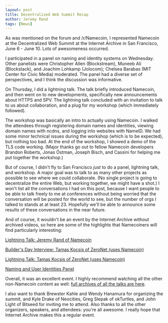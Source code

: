 ```yaml
---
layout: post
title: Decentralized Web Summit Recap
author: Jeremy Rand
tags: [News]
---
```


As was mentioned on the forum and /r/Namecoin, I represented Namecoin at the Decentralized Web Summit at the Internet Archive in San Francisco, June 6 - June 10.  Lots of awesomeness occurred.

I participated in a panel on naming and identity systems on Wednesday.  Other panelists were Christopher Allen (Blockstream), Muneeb Ali (Blockstack), and Joachim Lohkamp (Jolocom); Chelsea Barabas (MIT Center for Civic Media) moderated.  The panel had a diverse set of perspectives, and I think the discussion was informative.

On Thursday, I did a lightning talk.  The talk briefly introduced Namecoin, and then went on to new developments, specifically new announcements about HTTPS and SPV.  The lightning talk concluded with an invitation to talk to us about collaboration, and a plug for my workshop (which immediately followed).

The workshop was basically an intro to actually using Namecoin.  I walked the attendees through registering domain names and identities, viewing domain names with ncdns, and logging into websites with NameID.  We had some minor technical issues during the workshop (which is to be expected), but nothing too bad.  At the end of the workshop, I showed a demo of the TLS code working.  (Major thanks go out to fellow Namecoin developers Brandon Roberts, Jonas Östman, Joseph Bisch, and Cassini for helping me put together the workshop.)

But of course, I didn't fly to San Francisco *just* to do a panel, lightning talk, and workshop.  A major goal was to talk to as many other projects as possible to see where we could collaborate.  (No single project is going to decentralize the entire Web, but working together, we might have a shot.)  I won't list all the conversations I had on this post, because I want people to be able to talk freely to me at conferences without being worried that the conversation will be posted for the world to see, but the number of orgs I talked to stands at at least 23.  Hopefully we'll be able to announce some results of these conversations in the near future.

And of course, it wouldn't be an event by the Internet Archive without archived videos, so here are some of the highlights that Namecoiners will find particularly interesting:

[Lightning Talk: Jeremy Rand of Namecoin](https://archive.org/details/DecentralizedWeb20160609pt1?start=21490)

[Builder's Day Interview: Tamas Kocsis of ZeroNet (uses Namecoin)](https://archive.org/details/DecentralizedWeb20160607pt3?start=3015)

[Lightning Talk: Tamas Kocsis of ZeroNet (uses Namecoin)](https://archive.org/details/DecentralizedWeb20160609pt1?start=10987)

[Naming and User Identities Panel](https://archive.org/details/DecentralizedWeb20160608pt1?start=11888)

Overall, it was an excellent event.  I highly recommend watching all the other non-Namecoin content as well: [full archives of all the talks are here](https://archive.org/details/decentralizedwebsummit2016?&sort=publicdate).

I also want to thank Brewster Kahle and Wendy Hanamura for organizing the summit, and Kyle Drake of Neocities, Greg Slepak of okTurtles, and John Light of Bitseed for inviting me to attend.  Also thanks to all the other organizers, speakers, and attendees: you're all awesome.  I really hope that Internet Archive makes this a regular event.
